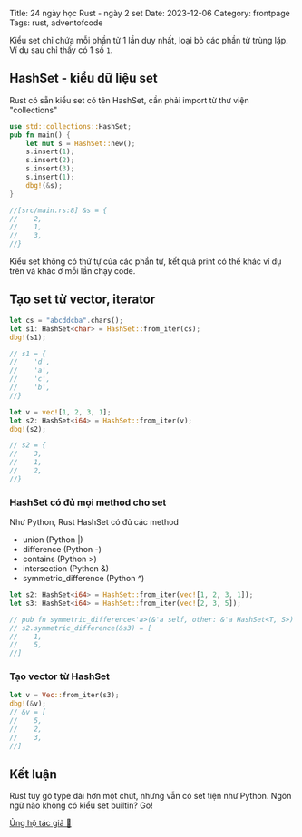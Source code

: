 Title: 24 ngày học Rust - ngày 2 set
Date: 2023-12-06
Category: frontpage
Tags: rust, adventofcode

Kiểu set chỉ chứa mỗi phần tử 1 lần duy nhất, loại bỏ các phần tử trùng lặp. Ví dụ sau chỉ thấy có 1 số `1`.

## HashSet - kiểu dữ liệu set
Rust có sẵn kiểu set có tên HashSet, cần phải import từ thư viện "collections"

```rs
use std::collections::HashSet;
pub fn main() {
    let mut s = HashSet::new();
    s.insert(1);
    s.insert(2);
    s.insert(3);
    s.insert(1);
    dbg!(&s);
}

//[src/main.rs:8] &s = {
//    2,
//    1,
//    3,
//}
```

Kiểu set không có thứ tự của các phần tử, kết quả print có thể khác ví dụ trên và khác ở mỗi lần chạy code.

## Tạo set từ vector, iterator

```rs
let cs = "abcddcba".chars();
let s1: HashSet<char> = HashSet::from_iter(cs);
dbg!(s1);

// s1 = {
//    'd',
//    'a',
//    'c',
//    'b',
//}

let v = vec![1, 2, 3, 1];
let s2: HashSet<i64> = HashSet::from_iter(v);
dbg!(s2);

// s2 = {
//    3,
//    1,
//    2,
//}
```

### HashSet có đủ mọi method cho set
Như Python, Rust HashSet có đủ các method

- union (Python |)
- difference (Python -)
- contains (Python >)
- intersection (Python &)
- symmetric_difference (Python ^)

```rs
let s2: HashSet<i64> = HashSet::from_iter(vec![1, 2, 3, 1]);
let s3: HashSet<i64> = HashSet::from_iter(vec![2, 3, 5]);

// pub fn symmetric_difference<'a>(&'a self, other: &'a HashSet<T, S>) -> SymmetricDifference<'a, T, S>
// s2.symmetric_difference(&s3) = [
//    1,
//    5,
//]
```

### Tạo vector từ HashSet

```rs
let v = Vec::from_iter(s3);
dbg!(&v);
// &v = [
//    5,
//    2,
//    3,
//]

```

## Kết luận
Rust tuy gõ type dài hơn một chút, nhưng vẫn có set tiện như Python.
Ngôn ngữ nào không có kiểu set builtin? Go!

[Ủng hộ tác giả 🍺](https://www.familug.org/p/ung-ho.html)
